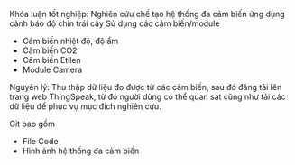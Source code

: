 Khóa luận tốt nghiệp: Nghiên cứu chế tạo hệ thống đa cảm biến ứng dụng cảnh báo độ chín trái cây
Sử dụng các cảm biến/module
+ Cảm biến nhiệt độ, độ ẩm
+ Cảm biến CO2
+ Cảm biến Etilen
+ Module Camera

Nguyên lý: Thu thập dữ liệu đo được từ các cảm biến, sau đó đăng tải lên trang web ThingSpeak, từ đó người dùng có thể quan sát cũng như tải các dữ liệu
để phục vụ mục đích nghiên cứu.

Git bao gồm
+ File Code
+ Hình ảnh hệ thống đa cảm biến
